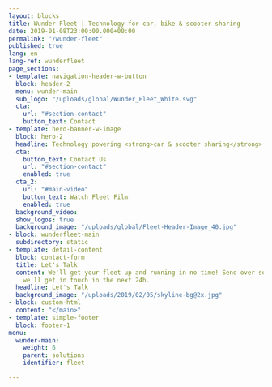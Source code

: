 ```yaml
---
layout: blocks
title: Wunder Fleet | Technology for car, bike & scooter sharing
date: 2019-01-08T23:00:00.000+00:00
permalink: "/wunder-fleet"
published: true
lang: en
lang-ref: wunderfleet
page_sections:
- template: navigation-header-w-button
  block: header-2
  menu: wunder-main
  sub_logo: "/uploads/global/Wunder_Fleet_White.svg"
  cta:
    url: "#section-contact"
    button_text: Contact
- template: hero-banner-w-image
  block: hero-2
  headline: Technology powering <strong>car & scooter sharing</strong> worldwide
  cta:
    button_text: Contact Us
    url: "#section-contact"
    enabled: true
  cta_2:
    url: "#main-video"
    button_text: Watch Fleet Film
    enabled: true
  background_video:
  show_logos: true
  background_image: "/uploads/global/Fleet-Header-Image_40.jpg"
- block: wunderfleet-main
  subdirectory: static
- template: detail-content
  block: contact-form
  title: Let's Talk
  content: We'll get your fleet up and running in no time! Send over some info and
    we'll get in touch in the next 24h.
  headline: Let's Talk
  background_image: "/uploads/2019/02/05/skyline-bg@2x.jpg"
- block: custom-html
  content: "</main>"
- template: simple-footer
  block: footer-1
menu:
  wunder-main:
    weight: 6
    parent: solutions
    identifier: fleet

---
```

